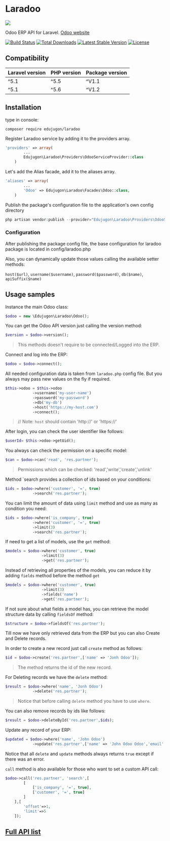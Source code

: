 # Laradoo

<img src="https://raw.githubusercontent.com/Edujugon/laradoo/master/docs/assets/laradoo.png">

Odoo ERP API for Laravel. [Odoo website](https://www.odoo.com)

[![Build Status](https://api.travis-ci.org/Edujugon/laradoo.svg)](https://api.travis-ci.org/Edujugon/laradoo)
[![Total Downloads](https://poser.pugx.org/edujugon/laradoo/downloads)](https://packagist.org/packages/edujugon/laradoo)
[![Latest Stable Version](https://poser.pugx.org/edujugon/laradoo/v/stable)](https://packagist.org/packages/edujugon/laradoo)
[![License](https://poser.pugx.org/edujugon/laradoo/license)](https://packagist.org/packages/edujugon/laradoo)

## Compatibility

| Laravel version | PHP version | Package version |
|---|---|---|
| ^5.1 | ^5.5 | ^V1.1 |
| ^5.1 | ^5.6 | ^V1.2 |

## Installation

type in console:

```shel
composer require edujugon/laradoo
```

Register Laradoo service by adding it to the providers array.
```php
'providers' => array(
        ...
        Edujugon\Laradoo\Providers\OdooServiceProvider::class
    )
```

Let's add the Alias facade, add it to the aliases array.
```php
'aliases' => array(
        ...
        'Odoo' => Edujugon\Laradoo\Facades\Odoo::class,
    )
```
    
Publish the package's configuration file to the application's own config directory

```php
php artisan vendor:publish --provider="Edujugon\Laradoo\Providers\OdooServiceProvider" --tag="config"
```

### Configuration

After publishing the package config file, the base configuration for laradoo package is located in config/laradoo.php


Also, you can dynamically update those values calling the available setter methods:

`host($url)`, `username($username)`, `password($password)`, `db($name)`, `apiSuffix($name)`


##  Usage samples

Instance the main Odoo class:

```php
$odoo = new \Edujugon\Laradoo\Odoo();
```
You can get the Odoo API version just calling the version method:

```php
$version = $odoo->version();
```
> This methods doesn't require to be connected/Logged into the ERP.

Connect and log into the ERP:

```php
$odoo = $odoo->connect();
```

All needed configuration data is taken from `laradoo.php` config file. But you always may pass new values on the fly if required.

```php
$this->odoo = $this->odoo
            ->username('my-user-name')
            ->password('my-password')
            ->db('my-db')
            ->host('https://my-host.com')
            ->connect();
```
> // Note: `host` should contain 'http://' or 'https://'

After login, you can check the user identifier like follows:

```php
$userId= $this->odoo->getUid();
```

You always can check the permission on a specific model:

```php
$can = $odoo->can('read', 'res.partner');
```
> Permissions which can be checked: 'read','write','create','unlink'

Method `search provides a collection of ids based on your conditions:

```php
$ids = $odoo->where('customer', '=', true)
            ->search('res.partner');
```

You can limit the amount of data using `limit` method and use as many as condition you need:

```php
$ids = $odoo->where('is_company', true)
            ->where('customer', '=', true)
            ->limit(3)
            ->search('res.partner');
```

If need to get a list of models, use the `get` method:

```php
$models = $odoo->where('customer', true)
                ->limit(3)
                ->get('res.partner');
```

Instead of retrieving all properties of the models, you can reduce it by adding `fields` method before the method `get`

```php
$models = $odoo->where('customer', true)
                ->limit(3)
                ->fields('name')
                ->get('res.partner');
```

If not sure about what fields a model has, you can retrieve the model structure data by calling `fieldsOf` method:

```php
$structure = $odoo->fieldsOf('res.partner');
```

Till now we have only retrieved data from the ERP but you can also Create and Delete records.

In order to create a new record just call `create` method as follows:

```php
$id = $odoo->create('res.partner',['name' => 'Jonh Odoo']);
```
> The method returns the id of the new record.

For Deleting records we have the `delete` method:

```php
$result = $odoo->where('name', 'Jonh Odoo')
            ->delete('res.partner');
```
> Notice that before calling `delete` method you have to use `where`.

You can also remove records by ids like follows:

```php
$result = $odoo->deleteById('res.partner',$ids);
```

Update any record of your ERP:

```php
$updated = $odoo->where('name', 'John Odoo')
            ->update('res.partner',['name' => 'John Odoo Odoo','email' => 'Johndoe@odoo.com']);
```

Notice that all `delete` and `update` methods always returns `true` except if there was an error.

`call` method is also available for those who want to set a custom API call:

```php
$odoo->call('res.partner', 'search',[
        [
            ['is_company', '=', true],
            ['customer', '=', true]
        ]
    ],[
        'offset'=>1,
        'limit'=>5
    ]);
```

##  [Full API list](https://edujugon.github.io/laradoo/build/master/Edujugon/Laradoo/Odoo.html)
